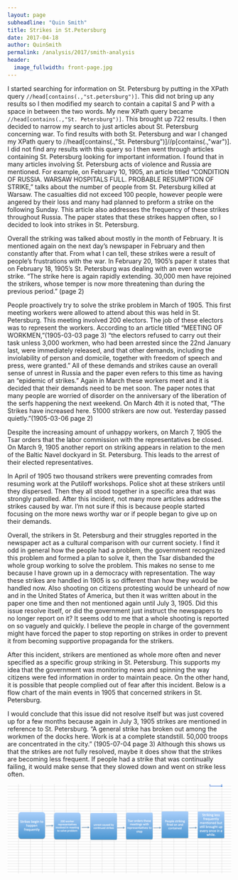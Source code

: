 ```yaml
---
layout: page
subheadline: "Quin Smith"
title: Strikes in St.Petersburg
date: 2017-04-18
author: QuinSmith
permalink: /analysis/2017/smith-analysis
header:
  image_fullwidth: front-page.jpg
---
```

I started searching for information on St. Petersburg by putting in the XPath query `//head[contains(.,"st.petersburg")]`.  This did not bring up any results so I then modified my search to contain a capital S and P with a space in between the two words.  My new XPath query became ``//head[contains(.,"St. Petersburg")]``.  This brought up 722 results.  I then decided to narrow my search to just articles about St. Petersburg concerning war.  To find results with both St. Petersburg and war I changed my XPath query to
//head[contains(.,"St. Petersburg")]//p[contains(.,"war")].  I did not find any results with this query so I then went through articles containing St. Petersburg looking for important information.  I found that in many articles involving St. Petersburg acts of violence and Russia are mentioned.  For example, on February 10, 1905, an article titled “CONDITION OF RUSSIA. WARSAW HOSPITALS FULL. PROBABLE RESUMPTION OF STRIKE,” talks about the number of people from St. Petersburg killed at Warsaw.  The casualties did not exceed 100 people, however people were angered by their loss and many had planned to preform a strike on the following Sunday.  This article also addresses the frequency of these strikes throughout Russia.  The paper states that these strikes happen often, so I decided to look into strikes in St. Petersburg.

Overall the striking was talked about mostly in the month of February.  It is mentioned again on the next day’s newspaper in February and then constantly after that.  From what I can tell, these strikes were a result of people’s frustrations with the war. In February 20, 1905’s paper it states that on February 18, 1905’s St. Petersburg was dealing with an even worse strike. “The strike here is again rapidly extending. 30,000 men have rejoined the strikers, whose temper is now more threatening than during the previous period.” (page 2)   

People proactively try to solve the strike problem in March of 1905.  This first meeting workers were allowed to attend about this was held in St. Petersburg.  This meeting involved 200 electors.  The job of these electors was to represent the workers.  According to an article titled “MEETING OF WORKMEN,”(1905-03-03 page 3) “the electors refused to carry out their task unless 3,000 workmen, who had been arrested since the 22nd January last, were immediately released, and that other demands, including the inviolability of person and domicile, together with freedom of speech and press, were granted.” All of these demands and strikes cause an overall sense of unrest in Russia and the paper even refers to this time as having an “epidemic of strikes.”  Again in March these workers meet and it is decided that their demands need to be met soon.  The paper notes that many people are worried of disorder on the anniversary of the liberation of the serfs happening the next weekend. On March 4th it is noted that, “The Strikes have increased here. 51000 strikers are now out. Yesterday passed quietly.”(1905-03-06 page 2)

Despite the increasing amount of unhappy workers, on March 7, 1905 the Tsar orders that the labor commission with the representatives be closed.  On March 9, 1905 another report on striking appears in relation to the men of the Baltic Navel dockyard in St. Petersburg.  This leads to the arrest of their elected representatives.  

In April of 1905 two thousand strikers were preventing comrades from resuming work at the Putiloff workshops.  Police shot at these strikers until they dispersed.  Then they all stood together in a specific area that was strongly patrolled.  After this incident, not many more articles address the strikes caused by war.  I’m not sure if this is because people started focusing on the more news worthy war or if people began to give up on their demands.  

Overall, the strikers in St. Petersburg and their struggles reported in the newspaper act as a cultural comparison with our current society.  I find it odd in general how the people had a problem, the government recognized this problem and formed a plan to solve it, then the Tsar disbanded the whole group working to solve the problem.  This makes no sense to me because I have grown up in a democracy with representation.  The way these strikes are handled in 1905 is so different than how they would be handled now.  Also shooting on citizens protesting would be unheard of now and in the United States of America, but then it was written about in the paper one time and then not mentioned again until July 3, 1905.  Did this issue resolve itself, or did the government just instruct the newspapers to no longer report on it?  It seems odd to me that a whole shooting is reported on so vaguely and quickly.  I believe the people in charge of the government might have forced the paper to stop reporting on strikes in order to prevent it from becoming supportive propaganda for the strikers.  

After this incident, strikers are mentioned as whole more often and never specified as a specific group striking in St. Petersburg.  This supports my idea that the government was monitoring news and spinning the way citizens were fed information in order to maintain peace.  On the other hand, it is possible that people complied out of fear after this incident.  Below is a flow chart of the main events in 1905 that concerned strikers in St. Petersburg.

I would conclude that this issue did not resolve itself but was just covered up for a few months because again in July 3, 1905 strikes are mentioned in reference to St. Petersburg.  “A general strike has broken out among the workmen of the docks here. Work is at a complete standstill. 50,000 troops are concentrated in the city.”  (1905-07-04 page 3)  Although this shows us that the strikes are not fully resolved, maybe it does show that the strikes are becoming less frequent.  If people had a strike that was continually failing, it would make sense that they slowed down and went on strike less often.

![Flow Map of Key Events ](smith-analysis-image1.png "Logo Title Text 1")       
